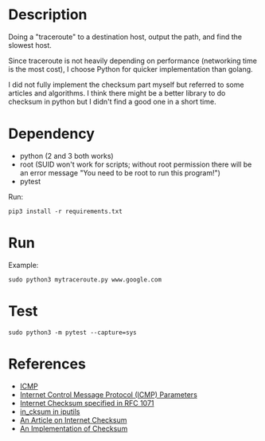 # Description

Doing a "traceroute" to a destination host, output the path, and find the slowest host.

Since traceroute is not heavily depending on performance (networking time is the most cost), I choose Python for quicker implementation than golang.

I did not fully implement the checksum part myself but referred to some articles and algorithms. I think there might be a better library to do checksum in python but I didn't find a good one in a short time.

# Dependency

- python (2 and 3 both works)
- root (SUID won't work for scripts; without root permission there will be an error message "You need to be root to run this program!")
- pytest

Run:

```
pip3 install -r requirements.txt
```

# Run

Example:

```
sudo python3 mytraceroute.py www.google.com
```

# Test

```
sudo python3 -m pytest --capture=sys
```
# References
- [ICMP](https://en.wikipedia.org/wiki/Internet_Control_Message_Protocol)
- [Internet Control Message Protocol (ICMP) Parameters](https://www.iana.org/assignments/icmp-parameters/icmp-parameters.xhtml#icmp-parameters-codes-0)
- [Internet Checksum specified in RFC 1071](https://osqa-ask.wireshark.org/questions/11061/icmp-checksum)
- [in_cksum in iputils](https://github.com/iputils/iputils/blob/master/ping.c#L1103)
- [An Article on Internet Checksum](https://www.jianshu.com/p/1e4805c62415)
- [An Implementation of Checksum](https://github.com/pferate/python_ping/blob/master/ping.py#L265)
